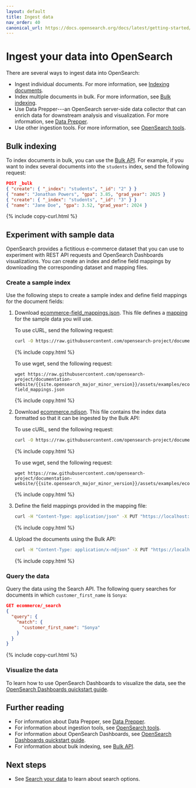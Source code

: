 ```yaml
---
layout: default
title: Ingest data
nav_order: 40
canonical_url: https://docs.opensearch.org/docs/latest/getting-started/ingest-data/
---
```


# Ingest your data into OpenSearch

There are several ways to ingest data into OpenSearch:

- Ingest individual documents. For more information, see [Indexing documents]({{site.url}}{{site.baseurl}}/getting-started/communicate/#indexing-documents).
- Index multiple documents in bulk. For more information, see [Bulk indexing](#bulk-indexing).
- Use Data Prepper---an OpenSearch server-side data collector that can enrich data for downstream analysis and visualization. For more information, see [Data Prepper]({{site.url}}{{site.baseurl}}/data-prepper/). 
- Use other ingestion tools. For more information, see [OpenSearch tools]({{site.url}}{{site.baseurl}}/tools/).

## Bulk indexing

To index documents in bulk, you can use the [Bulk API]({{site.url}}{{site.baseurl}}/api-reference/document-apis/bulk/). For example, if you want to index several documents into the `students` index, send the following request:

```json
POST _bulk
{ "create": { "_index": "students", "_id": "2" } }
{ "name": "Jonathan Powers", "gpa": 3.85, "grad_year": 2025 }
{ "create": { "_index": "students", "_id": "3" } }
{ "name": "Jane Doe", "gpa": 3.52, "grad_year": 2024 }
```
{% include copy-curl.html %}

## Experiment with sample data

OpenSearch provides a fictitious e-commerce dataset that you can use to experiment with REST API requests and OpenSearch Dashboards visualizations. You can create an index and define field mappings by downloading the corresponding dataset and mapping files. 

### Create a sample index

Use the following steps to create a sample index and define field mappings for the document fields:

1. Download [ecommerce-field_mappings.json](https://github.com/opensearch-project/documentation-website/blob/{{site.opensearch_major_minor_version}}/assets/examples/ecommerce-field_mappings.json). This file defines a [mapping]({{site.url}}{{site.baseurl}}/opensearch/mappings/) for the sample data you will use.
    
    To use cURL, send the following request:

    ```bash
    curl -O https://raw.githubusercontent.com/opensearch-project/documentation-website/{{site.opensearch_major_minor_version}}/assets/examples/ecommerce-field_mappings.json
    ```
    {% include copy.html %}

    To use wget, send the following request:

    ```
    wget https://raw.githubusercontent.com/opensearch-project/documentation-website/{{site.opensearch_major_minor_version}}/assets/examples/ecommerce-field_mappings.json
    ```
    {% include copy.html %}

1. Download [ecommerce.ndjson](https://github.com/opensearch-project/documentation-website/blob/{{site.opensearch_major_minor_version}}/assets/examples/ecommerce.ndjson). This file contains the index data formatted so that it can be ingested by the Bulk API:
    
    To use cURL, send the following request:

    ```bash
    curl -O https://raw.githubusercontent.com/opensearch-project/documentation-website/{{site.opensearch_major_minor_version}}/assets/examples/ecommerce.ndjson
    ```
    {% include copy.html %}

    To use wget, send the following request:

    ```
    wget https://raw.githubusercontent.com/opensearch-project/documentation-website/{{site.opensearch_major_minor_version}}/assets/examples/ecommerce.ndjson
    ```
    {% include copy.html %}

1. Define the field mappings provided in the mapping file:
    ```bash
    curl -H "Content-Type: application/json" -X PUT "https://localhost:9200/ecommerce" -ku admin:<custom-admin-password> --data-binary "@ecommerce-field_mappings.json"
    ```
    {% include copy.html %}

1. Upload the documents using the Bulk API:

    ```bash
    curl -H "Content-Type: application/x-ndjson" -X PUT "https://localhost:9200/ecommerce/_bulk" -ku admin:<custom-admin-password> --data-binary "@ecommerce.ndjson"
    ```
    {% include copy.html %}

### Query the data

Query the data using the Search API. The following query searches for documents in which `customer_first_name` is `Sonya`:

```json
GET ecommerce/_search
{
  "query": {
    "match": {
      "customer_first_name": "Sonya"
    }
  }
}
```
{% include copy-curl.html %}

### Visualize the data

To learn how to use OpenSearch Dashboards to visualize the data, see the [OpenSearch Dashboards quickstart guide]({{site.url}}{{site.baseurl}}/dashboards/quickstart/).

## Further reading

- For information about Data Prepper, see [Data Prepper]({{site.url}}{{site.baseurl}}/data-prepper/).
- For information about ingestion tools, see [OpenSearch tools]({{site.url}}{{site.baseurl}}/tools/).
- For information about OpenSearch Dashboards, see [OpenSearch Dashboards quickstart guide]({{site.url}}{{site.baseurl}}/dashboards/quickstart/).
- For information about bulk indexing, see [Bulk API]({{site.url}}{{site.baseurl}}/api-reference/document-apis/bulk/).

## Next steps

- See [Search your data]({{site.url}}{{site.baseurl}}/getting-started/search-data/) to learn about search options.
